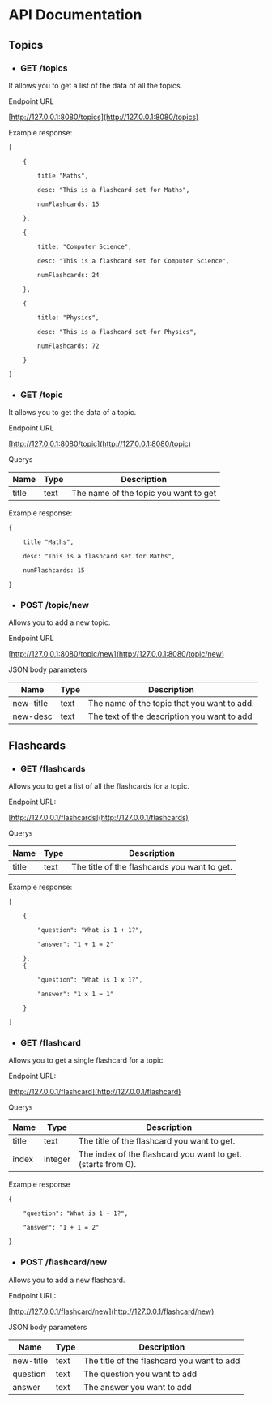 # API Documentation

## Topics

- ### GET /topics

It allows you to get a list of the data of all the topics.

Endpoint URL

[http://127.0.0.1:8080/topics](http://127.0.0.1:8080/topics)

Example response:

    [

        {

            title "Maths",

            desc: "This is a flashcard set for Maths",

            numFlashcards: 15

        },

        {

            title: "Computer Science",

            desc: "This is a flashcard set for Computer Science",

            numFlashcards: 24

        },

        {

            title: "Physics",

            desc: "This is a flashcard set for Physics",

            numFlashcards: 72

        }

    ]

- ### GET /topic

It allows you to get the data of a topic.

Endpoint URL

[http://127.0.0.1:8080/topic](http://127.0.0.1:8080/topic)

Querys

| Name | Type | Description |
| --- | --- | --- |
| title | text | The name of the topic you want to get |

Example response:

    {

        title "Maths",

        desc: "This is a flashcard set for Maths",

        numFlashcards: 15

    }

- ### POST /topic/new

Allows you to add a new topic.

Endpoint URL

[http://127.0.0.1:8080/topic/new](http://127.0.0.1:8080/topic/new)

JSON body parameters

| Name | Type | Description |
| --- | --- | --- |
| new-title | text | The name of the topic that you want to add. |
| new-desc | text | The text of the description you want to add |

## Flashcards

- ### GET /flashcards

Allows you to get a list of all the flashcards for a topic.

Endpoint URL:

[http://127.0.0.1/flashcards](http://127.0.0.1/flashcards)

Querys

| Name | Type | Description |
| --- | --- | --- |
| title | text | The title of the flashcards you want to get. |

Example response:

    [

        {

            "question": "What is 1 + 1?",

            "answer": "1 + 1 = 2"

        },
        {

            "question": "What is 1 x 1?",

            "answer": "1 x 1 = 1"

        }

    ]

- ### GET /flashcard

Allows you to get a single flashcard for a topic.

Endpoint URL:

[http://127.0.0.1/flashcard](http://127.0.0.1/flashcard)

Querys

| Name | Type | Description |
| --- | --- | --- |
| title | text | The title of the flashcard you want to get. |
| index | integer | The index of the flashcard you want to get. (starts from 0). |

Example response

    {

        "question": "What is 1 + 1?",

        "answer": "1 + 1 = 2"

    }

- ### POST /flashcard/new

Allows you to add a new flashcard.

Endpoint URL:

[http://127.0.0.1/flashcard/new](http://127.0.0.1/flashcard/new)

JSON body parameters

| Name | Type | Description |
| --- | --- | --- |
| new-title | text | The title of the flashcard you want to add |
| question | text | The question you want to add |
| answer | text | The answer you want to add |